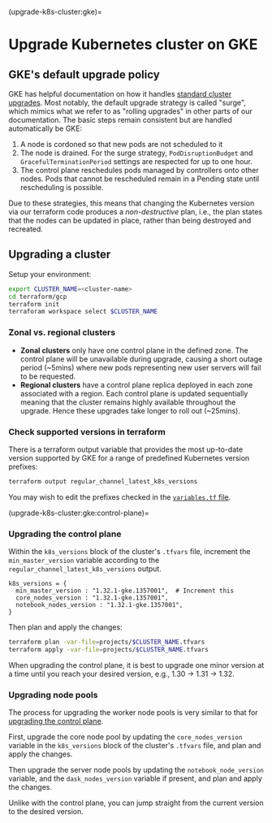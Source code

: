 (upgrade-k8s-cluster:gke)=
# Upgrade Kubernetes cluster on GKE

## GKE's default upgrade policy

[standard cluster upgrades]: https://cloud.google.com/kubernetes-engine/docs/concepts/cluster-upgrades

GKE has helpful documentation on how it handles [standard cluster upgrades].
Most notably, the default upgrade strategy is called "surge", which mimics what we refer to as "rolling upgrades" in other parts of our documentation.
The basic steps remain consistent but are handled automatically be GKE:

1. A node is cordoned so that new pods are not scheduled to it
1. The node is drained. For the surge strategy, `PodDisruptionBudget` and `GracefulTerminationPeriod` settings are respected for up to one hour.
1. The control plane reschedules pods managed by controllers onto other nodes. Pods that cannot be rescheduled remain in a Pending state until rescheduling is possible.

Due to these strategies, this means that changing the Kubernetes version via our terraform code produces a _non-destructive_ plan, i.e., the plan states that the nodes can be updated in place, rather than being destroyed and recreated.

## Upgrading a cluster

Setup your environment:

```bash
export CLUSTER_NAME=<cluster-name>
cd terraform/gcp
terraform init
terraforam workspace select $CLUSTER_NAME
```

### Zonal vs. regional clusters

- **Zonal clusters** only have one control plane in the defined zone. The control plane will be unavailable during upgrade, causing a short outage period (~5mins) where new pods representing new user servers will fail to be requested.
- **Regional clusters** have a control plane replica deployed in each zone associated with a region. Each control plane is updated sequentially meaning that the cluster remains highly available throughout the upgrade. Hence these upgrades take longer to roll out (~25mins).

### Check supported versions in terraform

There is a terraform output variable that provides the most up-to-date version supported by GKE for a range of predefined Kubernetes version prefixes:

```bash
terraform output regular_channel_latest_k8s_versions
```

You may wish to edit the prefixes checked in the [`variables.tf` file](https://github.com/2i2c-org/infrastructure/blob/44c94332ba8d40681d2f40c0860e99d6b6ca5e96/terraform/gcp/variables.tf#L43-L64).

(upgrade-k8s-cluster:gke:control-plane)=
### Upgrading the control plane

Within the `k8s_versions` block of the cluster's `.tfvars` file, increment the `min_master_version` variable according to the `regular_channel_latest_k8s_versions` output.

```
k8s_versions = {
  min_master_version : "1.32.1-gke.1357001",  # Increment this
  core_nodes_version : "1.32.1-gke.1357001",
  notebook_nodes_version : "1.32.1-gke.1357001",
}
```

Then plan and apply the changes:

```bash
terraform plan -var-file=projects/$CLUSTER_NAME.tfvars
terraform apply -var-file=projects/$CLUSTER_NAME.tfvars
```

When upgrading the control plane, it is best to upgrade one minor version at a time until you reach your desired version, e.g., 1.30 -> 1.31 -> 1.32.

### Upgrading node pools

The process for upgrading the worker node pools is very similar to that for [upgrading the control plane](upgrade-k8s-cluster:gke:control-plane).

First, upgrade the core node pool by updating the `core_nodes_version` variable in the `k8s_versions` block of the cluster's `.tfvars` file, and plan and apply the changes.

Then upgrade the server node pools by updating the `notebook_node_version` variable, and the `dask_nodes_version` variable if present, and plan and apply the changes.

Unlike with the control plane, you can jump straight from the current version to the desired version.
